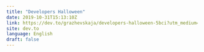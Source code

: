 ```yaml
---
title: "Developers Halloween"
date: 2019-10-31T15:13:10Z
link: https://dev.to/grazhevskaja/developers-halloween-5bci?utm_medium=RSS&utm_source=news.12bit.vn
site: dev.to
language: English
draft: false
---
```

